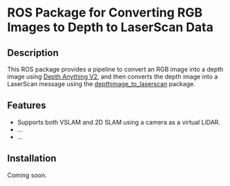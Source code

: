 # ROS Package for Converting RGB Images to Depth to LaserScan Data

## Description
This ROS package provides a pipeline to convert an RGB image into a depth image using [Depth Anything V2](https://github.com/DepthAnything/Depth-Anything-V2), and then converts the depth image into a LaserScan message using the [depthimage_to_laserscan](https://github.com/ros-perception/depthimage_to_laserscan/tree/melodic-devel) package.

## Features
- Supports both VSLAM and 2D SLAM using a camera as a virtual LiDAR.
- ...
- ...

## Installation

Coming soon.
